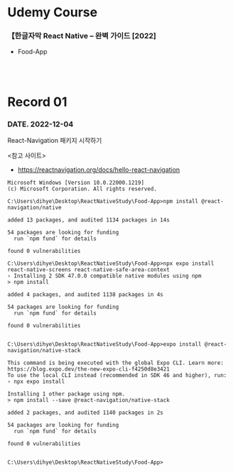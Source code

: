 # Udemy Course
### 【한글자막 React Native – 완벽 가이드 [2022]

- Food-App

<br>

<!-- <img src="https://user-images.githubusercontent.com/59243729/205455838-b0962320-00e7-48d0-81dd-06665e482467.gif" width="300" height="648"/> -->

<br>

# Record 01
### DATE. 2022-12-04
React-Navigation 패키지 시작하기

<참고 사이트>   
- https://reactnavigation.org/docs/hello-react-navigation

```
Microsoft Windows [Version 10.0.22000.1219]
(c) Microsoft Corporation. All rights reserved.

C:\Users\dihye\Desktop\ReactNativeStudy\Food-App>npm install @react-navigation/native

added 13 packages, and audited 1134 packages in 14s

54 packages are looking for funding
  run `npm fund` for details

found 0 vulnerabilities

C:\Users\dihye\Desktop\ReactNativeStudy\Food-App>npx expo install react-native-screens react-native-safe-area-context
› Installing 2 SDK 47.0.0 compatible native modules using npm
> npm install

added 4 packages, and audited 1138 packages in 4s

54 packages are looking for funding
  run `npm fund` for details

found 0 vulnerabilities


C:\Users\dihye\Desktop\ReactNativeStudy\Food-App>expo install @react-navigation/native-stack

This command is being executed with the global Expo CLI. Learn more: https://blog.expo.dev/the-new-expo-cli-f4250d8e3421
To use the local CLI instead (recommended in SDK 46 and higher), run:
› npx expo install

Installing 1 other package using npm.
> npm install --save @react-navigation/native-stack

added 2 packages, and audited 1140 packages in 2s

54 packages are looking for funding
  run `npm fund` for details

found 0 vulnerabilities


C:\Users\dihye\Desktop\ReactNativeStudy\Food-App>
```
